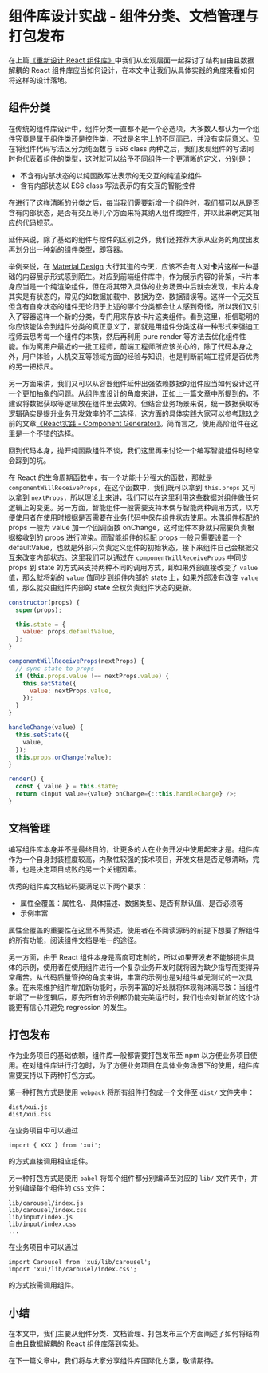 # 组件库设计实战 - 组件分类、文档管理与打包发布
在上篇[《重新设计 React 组件库》](https://github.com/AlanWei/blog/issues/1)中我们从宏观层面一起探讨了结构自由且数据解耦的 React 组件库应当如何设计，在本文中让我们从具体实践的角度来看如何将这样的设计落地。

## 组件分类
在传统的组件库设计中，组件分类一直都不是一个必选项，大多数人都认为一个组件究竟是属于组件类还是控件类，不过是名字上的不同而已，并没有实际意义。但在将组件代码写法区分为纯函数与 ES6 class 两种之后，我们发现组件的写法同时也代表着组件的类型，这时就可以给予不同组件一个更清晰的定义，分别是：

* 不含有内部状态的以纯函数写法表示的无交互的纯渲染组件
* 含有内部状态以 ES6 class 写法表示的有交互的智能控件

在进行了这样清晰的分类之后，每当我们需要新增一个组件时，我们都可以从是否含有内部状态，是否有交互等几个方面来将其纳入组件或控件，并以此来确定其相应的代码规范。

延伸来说，除了基础的组件与控件的区别之外，我们还推荐大家从业务的角度出发再划分出一种新的组件类型，即容器。

举例来说，在 [Material Design](https://material.io/guidelines/) 大行其道的今天，应该不会有人对**卡片**这样一种基础的内容展示形式感到陌生。对应到前端组件库中，作为展示内容的骨架，卡片本身应当是一个纯渲染组件，但在将其带入具体的业务场景中后就会发现，卡片本身其实是有状态的，常见的如数据加载中、数据为空、数据错误等。这样一个无交互但含有自身状态的组件无论归于上述的哪个分类都会让人感到奇怪，所以我们又引入了容器这样一个新的分类，专门用来存放卡片这类组件。看到这里，相信聪明的你应该能体会到组件分类的真正意义了，那就是用组件分类这样一种形式来强迫工程师去思考每一个组件的本质，然后再利用 pure render 等方法去优化组件性能。作为离用户最近的一批工程师，前端工程师所应该关心的，除了代码本身之外，用户体验，人机交互等领域方面的经验与知识，也是判断前端工程师是否优秀的另一把标尺。

另一方面来讲，我们又可以从容器组件延伸出强依赖数据的组件应当如何设计这样一个更加抽象的问题。从组件库设计的角度来讲，正如上一篇文章中所提到的，不建议将数据获取等逻辑放在组件里去做的。但结合业务场景来说，统一数据获取等逻辑确实是提升业务开发效率的不二选择，这方面的具体实践大家可以参考[琼玖](https://www.zhihu.com/people/xile611)之前的文章[《React实践 - Component Generator》](https://zhuanlan.zhihu.com/p/21386862)。简而言之，使用高阶组件在这里是一个不错的选择。

回到代码本身，抛开纯函数组件不谈，我们这里再来讨论一个编写智能组件时经常会踩到的坑。

在 React 的生命周期函数中，有一个功能十分强大的函数，那就是 `componentWillReceiveProps`，在这个函数中，我们既可以拿到 `this.props` 又可以拿到 `nextProps`，所以理论上来讲，我们可以在这里利用这些数据对组件做任何逻辑上的变更。另一方面，智能组件一般需要支持木偶与智能两种调用方式，以方便使用者在使用时根据是否需要在业务代码中保存组件状态使用。木偶组件标配的 props 一般为 value 加一个回调函数 onChange，这时组件本身就只需要负责根据接收到的 props 进行渲染。而智能组件的标配 props 一般只需要设置一个 defaultValue，也就是外部只负责定义组件的初始状态，接下来组件自己会根据交互来改变内部状态。这里我们可以通过在 `componentWillReceiveProps` 中同步 props 到 state 的方式来支持两种不同的调用方式，即如果外部直接改变了 `value` 值，那么就将新的 `value` 值同步到组件内部的 state 上，如果外部没有改变 `value` 值，那么就交由组件内部的 state 全权负责组件状态的更新。

```javascript
constructor(props) {
  super(props);

  this.state = {
    value: props.defaultValue,
  };
}

componentWillReceiveProps(nextProps) {
  // sync state to props
  if (this.props.value !== nextProps.value) {
    this.setState({
      value: nextProps.value,
    });
  }
}

handleChange(value) {
  this.setState({
    value,
  });
  this.props.onChange(value);
}

render() {
  const { value } = this.state;
  return <input value={value} onChange={::this.handleChange} />;
}
```

## 文档管理
编写组件库本身并不是最终目的，让更多的人在业务开发中使用起来才是。组件库作为一个自身封装程度较高，内聚性较强的技术项目，开发文档是否足够清晰，完善，也是决定项目成败的另一个关键因素。

优秀的组件库文档起码要满足以下两个要求：

* 属性全覆盖：属性名、具体描述、数据类型、是否有默认值、是否必须等
* 示例丰富

属性全覆盖的重要性在这里不再赘述，使用者在不阅读源码的前提下想要了解组件的所有功能，阅读组件文档是唯一的途径。

另一方面，由于 React 组件本身是高度可定制的，所以如果开发者不能够提供具体的示例，使用者在使用组件进行一个复杂业务开发时就将因为缺少指导而变得异常痛苦。从代码质量管控的角度来讲，丰富的示例也是对组件单元测试的一次具象。在未来维护组件增加新功能时，示例丰富的好处就将体现得淋漓尽致：当组件新增了一些逻辑后，原先所有的示例都仍能完美运行时，我们也会对新加的这个功能更有信心并避免 regression 的发生。

## 打包发布
作为业务项目的基础依赖，组件库一般都需要打包发布至 npm 以方便业务项目使用。在对组件库进行打包时，为了方便业务项目在具体业务场景下的使用，组件库需要支持以下两种打包方式。

第一种打包方式是使用 `webpack` 将所有组件打包成一个文件至 `dist/` 文件夹中：

```
dist/xui.js
dist/xui.css
```

在业务项目中可以通过

```
import { XXX } from 'xui';
```

的方式直接调用相应组件。

另一种打包方式是使用 `babel` 将每个组件都分别编译至对应的 `lib/` 文件夹中，并分别编译每个组件的 `CSS` 文件：

```
lib/carousel/index.js
lib/carousel/index.css
lib/input/index.js
lib/input/index.css
...
```

在业务项目中可以通过

```
import Carousel from 'xui/lib/carousel';
import 'xui/lib/carousel/index.css';
```

的方式按需调用组件。

## 小结
在本文中，我们主要从组件分类、文档管理、打包发布三个方面阐述了如何将结构自由且数据解耦的 React 组件库落到实处。

在下一篇文章中，我们将与大家分享组件库国际化方案，敬请期待。